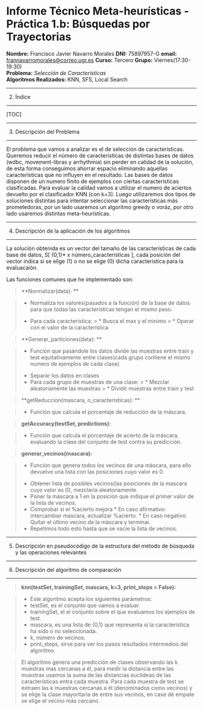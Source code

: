 Informe Técnico Meta-heurísticas - Práctica 1.b: Búsquedas por Trayectorias
===================
**Nombre:** Francisco Javier Navarro Morales
**DNI:** 75897957-G
**email:** frannavarromorales@correo.ugr.es
**Curso:** Tercero
**Grupo:** Viernes(17:30-19:30)  
**Problema:** *Selección de Características*  
**Algoritmos Realizados:** KNN, SFS, Local Search

---

2. Índice
---
[TOC]

---


3. Descripción del Problema
-------------

El problema que vamos a analizar es el de selección de características. Queremos reducir el número de características de distintas bases de datos (wdbc, movement-libras y arrhythmia) sin perder en calidad de la solución, de esta forma conseguimos ahorrar espacio eliminando aquellas características que no influyen en el resultado. 
Las bases de datos disponen de un numero finito de ejemplos con ciertas características clasificadas.
Para evaluar la calidad vamos a utilizar el numero de aciertos devuelto por el clasificador KNN (con k=3).
Luego utilizaremos dos tipos de soluciones distintas para intentar seleccionar las características más prometedoras, por un lado usaremos un algoritmo greedy o voráz, por otro lado usaremos distintas meta-heurísticas.

---

4. Descripción de la aplicación de los algoritmos
---
La solución obtenida es un vector del tamaño de las características de cada base de datos, S[ {0,1}* x número_características ], cada posición del vector indica si se elige (1) o  no se elige (0) dicha característica para la evaluacaión.

Las funciones comunes que he implementado son:  
> **Normalizar(data): **

> - Normaliza los valores(pasados a la función) de la base de datos para que todas las características tengan el mismo peso.
>  * Para cada característica:
	>      * Busca el max y el minimo
	>      * Operar con el valor de la característica 

> **Generar_particiones(data): **

> - Función que pasándole los datos divide las muestras entre train y test equitativamente entre clases(cada grupo contiene el mismo numero de ejemplos de cada clase)
>  * Separar los datos en clases
>  * Para cada grupo de muestras de una clase:
	>      * Mezclar aleatoriamente las muestras 
	>      * Dividir muestras entre train y test

> **getReduccion(mascara, n_caracteristicas): **

> - Función que calcula el porcentaje de reducción de la máscara.

> **getAccuracy(testSet, predictions):**

> - Función que calcula el porcentaje de acierto de la máscara, evaluando la clase del conjunto de test contra su predicción. 

> **generar_vecinos(mascara):**

> - Función que genera todos los vecinos de una máscara, para ello devuelve una lista con las posiciones cuyo valor es 0.
>  * Obtener lista de posibles vecinos(las posiciones de la mascara cuyo valor es 0), mezclarla aleatoriamente.
>  *  Poner la mascara a 1 en la posición que indique el primer valor de la lista de vecinos.
>  * Comprobar si el %acierto mejora
>          * En caso afirmativo:   
>          intercambiar mascara, actualizar %acierto.
>          * En caso negativo:
>          Quitar el último vecino de la máscara y terminar.
>  * Repetimos todo esto hasta que se vacíe la lista de vecinos.

---
5. Descripción en pseudocódigo de la estructura del método de búsqueda y las operaciones  relevantes
---

  

6. Descripción del algoritmo de comparación
---

> **knn(testSet, trainingSet, mascara, k=3, print_steps = False):**

> - Este algoritmo acepta los siguientes parámetros:
>  - testSet, es el conjunto que vamos a evaluar.
>   - trainingSet, el el conjunto sobre el que evaluamos los ejemplos de test.
>   - mascara, es una lista de {0,1} que representa si la característica ha sido o no seleccionada.
>    - k, número de vecinos.
>    - print_steps, sirve para ver los pasos resultados intermedios del algoritmo.

> El algoritmo genera una predicción de clases observando las k muestras mas cercanas a él, para medir la distancia entre las muestras usamos la suma de las distancias euclídeas de las características entra cada muestra. Para cada muestra de test se extraen las k muestras cercanas a él (denominados como  vecinos) y se elige la clase mayoritaria de entre sus vecinos, en case de empate se elige el vecino más cercano.


